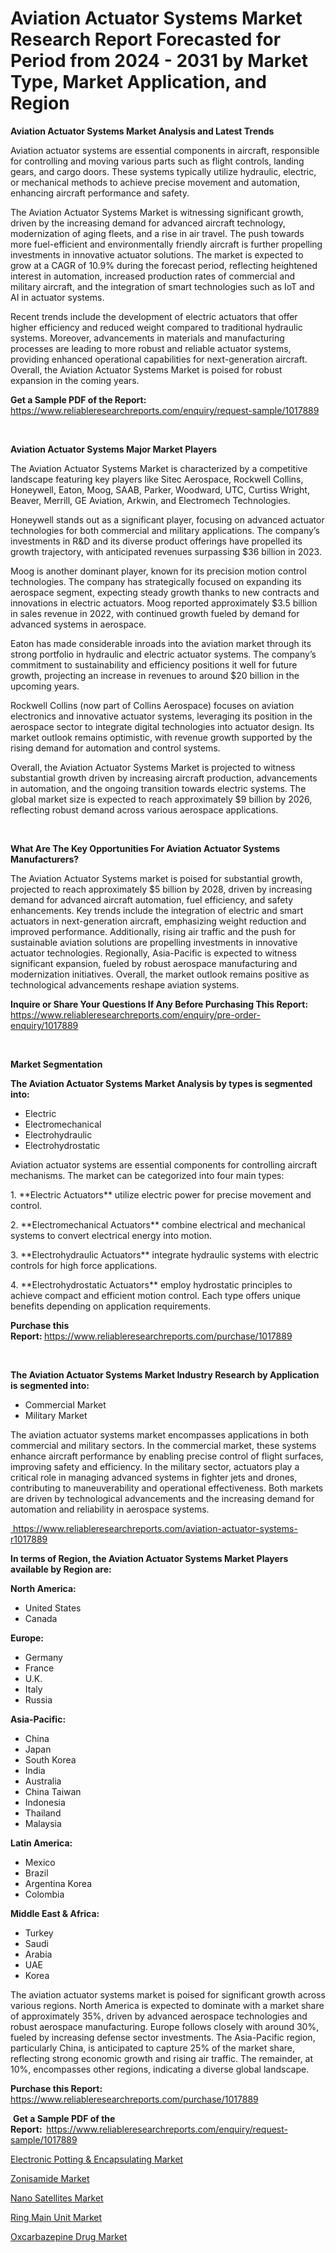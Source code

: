 <p><h1>Aviation Actuator Systems Market Research Report Forecasted for Period from 2024 -  2031 by Market Type, Market Application, and Region</h1></p><p><strong>Aviation Actuator Systems Market Analysis and Latest Trends</strong></p>
<p><p>Aviation actuator systems are essential components in aircraft, responsible for controlling and moving various parts such as flight controls, landing gears, and cargo doors. These systems typically utilize hydraulic, electric, or mechanical methods to achieve precise movement and automation, enhancing aircraft performance and safety.</p><p>The Aviation Actuator Systems Market is witnessing significant growth, driven by the increasing demand for advanced aircraft technology, modernization of aging fleets, and a rise in air travel. The push towards more fuel-efficient and environmentally friendly aircraft is further propelling investments in innovative actuator solutions. The market is expected to grow at a CAGR of 10.9% during the forecast period, reflecting heightened interest in automation, increased production rates of commercial and military aircraft, and the integration of smart technologies such as IoT and AI in actuator systems.</p><p>Recent trends include the development of electric actuators that offer higher efficiency and reduced weight compared to traditional hydraulic systems. Moreover, advancements in materials and manufacturing processes are leading to more robust and reliable actuator systems, providing enhanced operational capabilities for next-generation aircraft. Overall, the Aviation Actuator Systems Market is poised for robust expansion in the coming years.</p></p>
<p><strong>Get a Sample PDF of the Report:&nbsp;</strong> <a href="https://www.reliableresearchreports.com/enquiry/request-sample/1017889?utm_campaign=33&utm_medium=2&utm_source=Github&utm_content=ia&utm_term=04122024&utm_id=aviation-actuator-systems">https://www.reliableresearchreports.com/enquiry/request-sample/1017889</a></p>
<p>&nbsp;</p>
<p><strong>Aviation Actuator Systems Major Market Players</strong></p>
<p><p>The Aviation Actuator Systems Market is characterized by a competitive landscape featuring key players like Sitec Aerospace, Rockwell Collins, Honeywell, Eaton, Moog, SAAB, Parker, Woodward, UTC, Curtiss Wright, Beaver, Merrill, GE Aviation, Arkwin, and Electromech Technologies. </p><p>Honeywell stands out as a significant player, focusing on advanced actuator technologies for both commercial and military applications. The company’s investments in R&D and its diverse product offerings have propelled its growth trajectory, with anticipated revenues surpassing $36 billion in 2023.</p><p>Moog is another dominant player, known for its precision motion control technologies. The company has strategically focused on expanding its aerospace segment, expecting steady growth thanks to new contracts and innovations in electric actuators. Moog reported approximately $3.5 billion in sales revenue in 2022, with continued growth fueled by demand for advanced systems in aerospace.</p><p>Eaton has made considerable inroads into the aviation market through its strong portfolio in hydraulic and electric actuator systems. The company’s commitment to sustainability and efficiency positions it well for future growth, projecting an increase in revenues to around $20 billion in the upcoming years.</p><p>Rockwell Collins (now part of Collins Aerospace) focuses on aviation electronics and innovative actuator systems, leveraging its position in the aerospace sector to integrate digital technologies into actuator design. Its market outlook remains optimistic, with revenue growth supported by the rising demand for automation and control systems.</p><p>Overall, the Aviation Actuator Systems Market is projected to witness substantial growth driven by increasing aircraft production, advancements in automation, and the ongoing transition towards electric systems. The global market size is expected to reach approximately $9 billion by 2026, reflecting robust demand across various aerospace applications.</p></p>
<p>&nbsp;</p>
<p><strong>What Are The Key Opportunities For Aviation Actuator Systems Manufacturers?</strong></p>
<p><p>The Aviation Actuator Systems market is poised for substantial growth, projected to reach approximately $5 billion by 2028, driven by increasing demand for advanced aircraft automation, fuel efficiency, and safety enhancements. Key trends include the integration of electric and smart actuators in next-generation aircraft, emphasizing weight reduction and improved performance. Additionally, rising air traffic and the push for sustainable aviation solutions are propelling investments in innovative actuator technologies. Regionally, Asia-Pacific is expected to witness significant expansion, fueled by robust aerospace manufacturing and modernization initiatives. Overall, the market outlook remains positive as technological advancements reshape aviation systems.</p></p>
<p><strong>Inquire or Share Your Questions If Any Before Purchasing This Report:</strong> <a href="https://www.reliableresearchreports.com/enquiry/pre-order-enquiry/1017889?utm_campaign=33&utm_medium=2&utm_source=Github&utm_content=ia&utm_term=04122024&utm_id=aviation-actuator-systems">https://www.reliableresearchreports.com/enquiry/pre-order-enquiry/1017889</a></p>
<p>&nbsp;</p>
<p><strong>Market Segmentation</strong></p>
<p><strong>The Aviation Actuator Systems Market Analysis by types is segmented into:</strong></p>
<p><ul><li>Electric</li><li>Electromechanical</li><li>Electrohydraulic</li><li>Electrohydrostatic</li></ul></p>
<p><p>Aviation actuator systems are essential components for controlling aircraft mechanisms. The market can be categorized into four main types: </p><p>1. **Electric Actuators** utilize electric power for precise movement and control.</p><p>2. **Electromechanical Actuators** combine electrical and mechanical systems to convert electrical energy into motion.</p><p>3. **Electrohydraulic Actuators** integrate hydraulic systems with electric controls for high force applications.</p><p>4. **Electrohydrostatic Actuators** employ hydrostatic principles to achieve compact and efficient motion control. Each type offers unique benefits depending on application requirements.</p></p>
<p><strong>Purchase this Report:&nbsp;</strong><a href="https://www.reliableresearchreports.com/purchase/1017889?utm_campaign=33&utm_medium=2&utm_source=Github&utm_content=ia&utm_term=04122024&utm_id=aviation-actuator-systems">https://www.reliableresearchreports.com/purchase/1017889</a></p>
<p>&nbsp;</p>
<p><strong>The Aviation Actuator Systems Market Industry Research by Application is segmented into:</strong></p>
<p><ul><li>Commercial Market</li><li>Military Market</li></ul></p>
<p><p>The aviation actuator systems market encompasses applications in both commercial and military sectors. In the commercial market, these systems enhance aircraft performance by enabling precise control of flight surfaces, improving safety and efficiency. In the military sector, actuators play a critical role in managing advanced systems in fighter jets and drones, contributing to maneuverability and operational effectiveness. Both markets are driven by technological advancements and the increasing demand for automation and reliability in aerospace systems.</p></p>
<p><a href="https://www.reliableresearchreports.com/aviation-actuator-systems-r1017889?utm_campaign=33&utm_medium=2&utm_source=Github&utm_content=ia&utm_term=04122024&utm_id=aviation-actuator-systems">&nbsp;https://www.reliableresearchreports.com/aviation-actuator-systems-r1017889</a></p>
<p><strong>In terms of Region, the Aviation Actuator Systems Market Players available by Region are:</strong></p>
<p>
    <p> <strong> North America: </strong>
        <ul>
            <li>United States</li>
            <li>Canada</li>
        </ul>
        </p> 
    <p> <strong> Europe: </strong>
        <ul>
            <li>Germany</li>
            <li>France</li>
            <li>U.K.</li>
            <li>Italy</li>
            <li>Russia</li>
        </ul>
        </p> 
    <p> <strong> Asia-Pacific: </strong>
        <ul>
            <li>China</li>
            <li>Japan</li>
            <li>South Korea</li>
            <li>India</li>
            <li>Australia</li>
            <li>China Taiwan</li>
            <li>Indonesia</li>
            <li>Thailand</li>
            <li>Malaysia</li>
        </ul>
        </p> 
    <p> <strong> Latin America: </strong>
        <ul>
            <li>Mexico</li>
            <li>Brazil</li>
            <li>Argentina Korea</li>
            <li>Colombia</li>
        </ul>
        </p> 
    <p> <strong> Middle East & Africa: </strong>
        <ul>
            <li>Turkey</li>
            <li>Saudi</li>
            <li>Arabia</li>
            <li>UAE</li>
            <li>Korea</li>
        </ul>
    </p>
    </p>
<p><p>The aviation actuator systems market is poised for significant growth across various regions. North America is expected to dominate with a market share of approximately 35%, driven by advanced aerospace technologies and robust aerospace manufacturing. Europe follows closely with around 30%, fueled by increasing defense sector investments. The Asia-Pacific region, particularly China, is anticipated to capture 25% of the market share, reflecting strong economic growth and rising air traffic. The remainder, at 10%, encompasses other regions, indicating a diverse global landscape.</p></p>
<p><strong>Purchase this Report: </strong><a href="https://www.reliableresearchreports.com/purchase/1017889?utm_campaign=33&utm_medium=2&utm_source=Github&utm_content=ia&utm_term=04122024&utm_id=aviation-actuator-systems">https://www.reliableresearchreports.com/purchase/1017889</a></p>
<p>&nbsp;<strong>Get a Sample PDF of the Report:&nbsp;&nbsp;</strong><a href="https://www.reliableresearchreports.com/enquiry/request-sample/1017889?utm_campaign=33&utm_medium=2&utm_source=Github&utm_content=ia&utm_term=04122024&utm_id=aviation-actuator-systems">https://www.reliableresearchreports.com/enquiry/request-sample/1017889</a></p>
<p><strong></strong></p>
<p><p><a href="https://github.com/marlanamarvn/Market-Research-Report-List-1/blob/main/electronic-potting-encapsulating-market.md?utm_campaign=33&utm_medium=2&utm_source=Github&utm_content=ia&utm_term=04122024&utm_id=aviation-actuator-systems">Electronic Potting & Encapsulating Market</a></p><p><a href="https://www.linkedin.com/pulse/zonisamide-market-segmentation-applications-types-growth-reseachly-fp09e?utm_campaign=33&utm_medium=2&utm_source=Github&utm_content=ia&utm_term=04122024&utm_id=aviation-actuator-systems">Zonisamide Market</a></p><p><a href="https://github.com/XavierTyler76/Market-Research-Report-List-1/blob/main/nano-satellites-market.md?utm_campaign=33&utm_medium=2&utm_source=Github&utm_content=ia&utm_term=04122024&utm_id=aviation-actuator-systems">Nano Satellites Market</a></p><p><a href="https://issuu.com/reportprime-2/docs/ring-main-unit-market-size-2030.pptx?utm_campaign=33&utm_medium=2&utm_source=Github&utm_content=ia&utm_term=04122024&utm_id=aviation-actuator-systems">Ring Main Unit Market</a></p><p><a href="https://www.linkedin.com/pulse/investment-opportunities-oxcarbazepine-drug-sector-risk-iwqne?utm_campaign=33&utm_medium=2&utm_source=Github&utm_content=ia&utm_term=04122024&utm_id=aviation-actuator-systems">Oxcarbazepine Drug Market</a></p></p>
